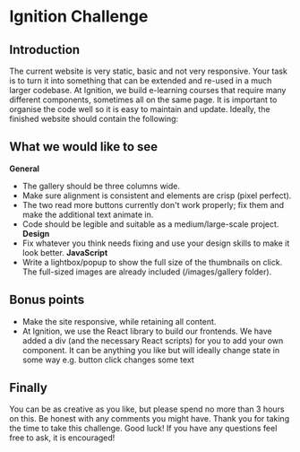 # Ignition Challenge

## Introduction
The current website is very static, basic and not very responsive. Your task is to turn it into something that can be extended and re-used in a much larger codebase. 
At Ignition, we build e-learning courses that require many different components, sometimes all on the same page. It is important to organise the code well so it is easy to maintain and update.
Ideally, the finished website should contain the following:

## What we would like to see
**General**
- The gallery should be three columns wide.
- Make sure alignment is consistent and elements are crisp (pixel perfect).
- The two read more buttons currently don't work properly; fix them and make the additional text animate in.
- Code should be legible and suitable as a medium/large-scale project.
**Design**
- Fix whatever you think needs fixing and use your design skills to make it look better.
**JavaScript**
- Write a lightbox/popup to show the full size of the thumbnails on click. The full-sized images are already included (/images/gallery folder).

## Bonus points
- Make the site responsive, while retaining all content.
- At Ignition, we use the React library to build our frontends. We have added a div (and the necessary React scripts) for you to add your own component. It can be anything you like but will ideally change state in some way e.g. button click changes some text 
## Finally
You can be as creative as you like, but please spend no more than 3 hours on this. Be honest with any comments you might have. Thank you for taking the time to take this challenge. Good luck! If you have any questions feel free to ask, it is encouraged!
